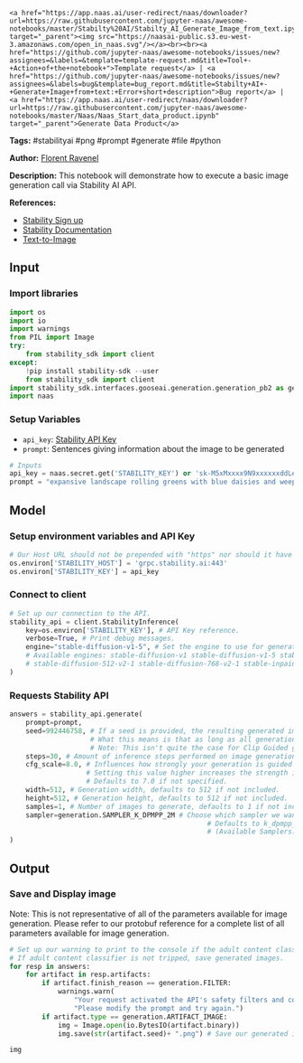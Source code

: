    <a href="https://app.naas.ai/user-redirect/naas/downloader?url=https://raw.githubusercontent.com/jupyter-naas/awesome-notebooks/master/Stabilty%20AI/Stabilty_AI_Generate_Image_from_text.ipynb" target="_parent"><img src="https://naasai-public.s3.eu-west-3.amazonaws.com/open_in_naas.svg"/></a><br><br><a href="https://github.com/jupyter-naas/awesome-notebooks/issues/new?assignees=&labels=&template=template-request.md&title=Tool+-+Action+of+the+notebook+">Template request</a> | <a href="https://github.com/jupyter-naas/awesome-notebooks/issues/new?assignees=&labels=bug&template=bug_report.md&title=Stabilty+AI+-+Generate+Image+from+text:+Error+short+description">Bug report</a> | <a href="https://app.naas.ai/user-redirect/naas/downloader?url=https://raw.githubusercontent.com/jupyter-naas/awesome-notebooks/master/Naas/Naas_Start_data_product.ipynb" target="_parent">Generate Data Product</a>

**Tags:** #stabilityai #png #prompt #generate #file #python

**Author:** [Florent Ravenel](https://www.linkedin.com/in/florent-ravenel/)

**Description:** This notebook will demonstrate how to execute a basic image generation call via Stability AI API.

**References:**
- [Stability Sign up](https://beta.dreamstudio.ai/membership)
- [Stability Documentation](https://platform.stability.ai/)
- [Text-to-Image](https://platform.stability.ai/docs/features/text-to-image/python)

## Input

### Import libraries


```python
import os
import io
import warnings
from PIL import Image
try:
    from stability_sdk import client
except:
    !pip install stability-sdk --user
    from stability_sdk import client
import stability_sdk.interfaces.gooseai.generation.generation_pb2 as generation
import naas
```

### Setup Variables
- `api_key`: [Stability API Key](https://beta.dreamstudio.ai/membership?tab=apiKeys)
- `prompt`: Sentences giving information about the image to be generated


```python
# Inputs
api_key = naas.secret.get('STABILITY_KEY') or 'sk-M5xMxxxx9N9xxxxxxddLe' # Get your API Key once you have created an account: https://beta.dreamstudio.ai/membership?tab=apiKeys
prompt = "expansive landscape rolling greens with blue daisies and weeping willow trees under a blue alien sky, artstation, masterful, ghibli"
```

## Model

### Setup environment variables and API Key


```python
# Our Host URL should not be prepended with "https" nor should it have a trailing slash.
os.environ['STABILITY_HOST'] = 'grpc.stability.ai:443'
os.environ['STABILITY_KEY'] = api_key
```

### Connect to client


```python
# Set up our connection to the API.
stability_api = client.StabilityInference(
    key=os.environ['STABILITY_KEY'], # API Key reference.
    verbose=True, # Print debug messages.
    engine="stable-diffusion-v1-5", # Set the engine to use for generation.
    # Available engines: stable-diffusion-v1 stable-diffusion-v1-5 stable-diffusion-512-v2-0 stable-diffusion-768-v2-0
    # stable-diffusion-512-v2-1 stable-diffusion-768-v2-1 stable-inpainting-v1-0 stable-inpainting-512-v2-0
)
```

### Requests Stability API


```python
answers = stability_api.generate(
    prompt=prompt,
    seed=992446758, # If a seed is provided, the resulting generated image will be deterministic.
                    # What this means is that as long as all generation parameters remain the same, you can always recall the same image simply by generating it again.
                    # Note: This isn't quite the case for Clip Guided generations, which we'll tackle in a future example notebook.
    steps=30, # Amount of inference steps performed on image generation. Defaults to 30.
    cfg_scale=8.0, # Influences how strongly your generation is guided to match your prompt.
                   # Setting this value higher increases the strength in which it tries to match your prompt.
                   # Defaults to 7.0 if not specified.
    width=512, # Generation width, defaults to 512 if not included.
    height=512, # Generation height, defaults to 512 if not included.
    samples=1, # Number of images to generate, defaults to 1 if not included.
    sampler=generation.SAMPLER_K_DPMPP_2M # Choose which sampler we want to denoise our generation with.
                                                 # Defaults to k_dpmpp_2m if not specified. Clip Guidance only supports ancestral samplers.
                                                 # (Available Samplers: ddim, plms, k_euler, k_euler_ancestral, k_heun, k_dpm_2, k_dpm_2_ancestral, k_dpmpp_2s_ancestral, k_lms, k_dpmpp_2m)
)
```

## Output

### Save and Display image
Note: This is not representative of all of the parameters available for image generation.
Please refer to our protobuf reference for a complete list of all parameters available for image generation.


```python
# Set up our warning to print to the console if the adult content classifier is tripped.
# If adult content classifier is not tripped, save generated images.
for resp in answers:
    for artifact in resp.artifacts:
        if artifact.finish_reason == generation.FILTER:
            warnings.warn(
                "Your request activated the API's safety filters and could not be processed."
                "Please modify the prompt and try again.")
        if artifact.type == generation.ARTIFACT_IMAGE:
            img = Image.open(io.BytesIO(artifact.binary))
            img.save(str(artifact.seed)+ ".png") # Save our generated images with their seed number as the filename.

img
```

 

